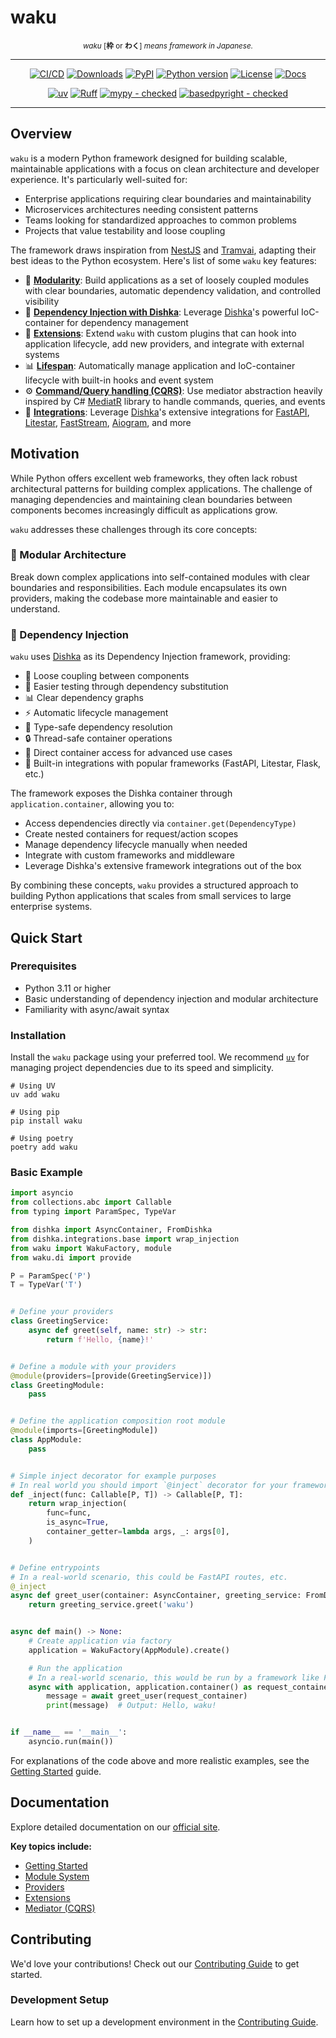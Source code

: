 # waku

<p align="center" markdown="1">
    <sup><i>waku</i> [<b>枠</b> or <b>わく</b>] <i>means framework in Japanese.</i></sup>
    <br/>
</p>

-----

<div align="center" markdown="1">

[![CI/CD](https://img.shields.io/github/actions/workflow/status/waku-py/waku/release.yml?branch=master&logo=github&label=CI/CD)](https://github.com/waku-py/waku/actions?query=event%3Apush+branch%3Amaster+workflow%3ACI/CD)
[![Downloads](https://static.pepy.tech/badge/waku/month)](https://pepy.tech/projects/waku)
[![PyPI](https://img.shields.io/pypi/v/waku.svg?label=PyPI)](https://pypi.python.org/pypi/waku)
[![Python version](https://img.shields.io/pypi/pyversions/waku.svg?label=Python)](https://www.python.org/downloads/)
[![License](https://img.shields.io/pypi/l/waku.svg)](https://github.com/waku-py/waku/blob/master/LICENSE)
[![Docs](https://img.shields.io/badge/docs-mkdocs%20material-blue)](https://waku-py.github.io/waku/)

[![uv](https://img.shields.io/endpoint?url=https://raw.githubusercontent.com/astral-sh/uv/main/assets/badge/v0.json)](https://github.com/astral-sh/uv)
[![Ruff](https://img.shields.io/endpoint?url=https://raw.githubusercontent.com/astral-sh/ruff/main/assets/badge/v2.json)](https://github.com/astral-sh/ruff/)
[![mypy - checked](http://www.mypy-lang.org/static/mypy_badge.svg)](http://mypy-lang.org/)
[![basedpyright - checked](https://img.shields.io/badge/basedpyright-checked-42b983?color=ffc105)](https://docs.basedpyright.com)

</div>

-----

## Overview

`waku` is a modern Python framework designed for building scalable, maintainable applications with a focus on clean architecture and developer experience. It's particularly well-suited for:

- Enterprise applications requiring clear boundaries and maintainability
- Microservices architectures needing consistent patterns
- Teams looking for standardized approaches to common problems
- Projects that value testability and loose coupling

The framework draws inspiration from [NestJS](https://github.com/nestjs/nest) and [Tramvai](https://tramvai.dev),
adapting their best ideas to the Python ecosystem. Here's list of some `waku` key features:

* 🧩 [**Modularity**](https://waku-py.github.io/waku/usage/modules/): Build applications as a set of loosely coupled
  modules with clear boundaries, automatic dependency validation, and controlled visibility
* 💉 [**Dependency Injection with Dishka**](https://waku-py.github.io/waku/usage/providers/): Leverage [Dishka](https://github.com/reagento/dishka/)'s powerful IoC-container for dependency management
* 🔧 [**Extensions**](https://waku-py.github.io/waku/usage/extensions/): Extend `waku` with custom plugins that can
  hook into application lifecycle, add new providers, and integrate with external systems
* 📊 [**Lifespan**](https://waku-py.github.io/waku/usage/lifespan/): Automatically manage application and IoC-container
  lifecycle with built-in hooks and event system
* ⚙️ [**Command/Query handling (CQRS)**](https://waku-py.github.io/waku/usage/mediator/): Use mediator abstraction
  heavily inspired by C# [MediatR](https://github.com/jbogard/MediatR) library to handle commands, queries, and events
* 🤝 [**Integrations**](https://waku-py.github.io/waku/integrations/): Leverage [Dishka](https://github.com/reagento/dishka/)'s extensive integrations for [FastAPI](https://fastapi.tiangolo.com/), [Litestar](https://litestar.dev/), [FastStream](https://faststream.airt.ai/latest/), [Aiogram](https://docs.aiogram.dev/), and more

## Motivation

While Python offers excellent web frameworks, they often lack robust architectural patterns for building complex applications. The challenge of managing dependencies and maintaining clean boundaries between components becomes increasingly difficult as applications grow.

`waku` addresses these challenges through its core concepts:

### 🧩 Modular Architecture

Break down complex applications into self-contained modules with clear boundaries and responsibilities. Each module encapsulates its own providers, making the codebase more maintainable and easier to understand.

### 💉 Dependency Injection

`waku` uses [Dishka](https://github.com/reagento/dishka/) as its Dependency Injection framework, providing:

- 🔄 Loose coupling between components
- 🧪 Easier testing through dependency substitution
- 📊 Clear dependency graphs
- ⚡ Automatic lifecycle management
- 🎯 Type-safe dependency resolution
- 🔒 Thread-safe container operations
- 🔑 Direct container access for advanced use cases
- 🎨 Built-in integrations with popular frameworks (FastAPI, Litestar, Flask, etc.)

The framework exposes the Dishka container through `application.container`, allowing you to:
- Access dependencies directly via `container.get(DependencyType)`
- Create nested containers for request/action scopes
- Manage dependency lifecycle manually when needed
- Integrate with custom frameworks and middleware
- Leverage Dishka's extensive framework integrations out of the box

By combining these concepts, `waku` provides a structured approach to building Python applications that scales from small services to large enterprise systems.

## Quick Start

### Prerequisites

- Python 3.11 or higher
- Basic understanding of dependency injection and modular architecture
- Familiarity with async/await syntax

### Installation

Install the `waku` package using your preferred tool.
We recommend [`uv`](https://github.com/astral-sh/uv) for managing project dependencies due to its speed and simplicity.

```shell
# Using UV
uv add waku

# Using pip
pip install waku

# Using poetry
poetry add waku
```

### Basic Example

```python linenums="1"
import asyncio
from collections.abc import Callable
from typing import ParamSpec, TypeVar

from dishka import AsyncContainer, FromDishka
from dishka.integrations.base import wrap_injection
from waku import WakuFactory, module
from waku.di import provide

P = ParamSpec('P')
T = TypeVar('T')


# Define your providers
class GreetingService:
    async def greet(self, name: str) -> str:
        return f'Hello, {name}!'


# Define a module with your providers
@module(providers=[provide(GreetingService)])
class GreetingModule:
    pass


# Define the application composition root module
@module(imports=[GreetingModule])
class AppModule:
    pass


# Simple inject decorator for example purposes
# In real world you should import `@inject` decorator for your framework from `dishka.integrations.<framework>`
def _inject(func: Callable[P, T]) -> Callable[P, T]:
    return wrap_injection(
        func=func,
        is_async=True,
        container_getter=lambda args, _: args[0],
    )


# Define entrypoints
# In a real-world scenario, this could be FastAPI routes, etc.
@_inject
async def greet_user(container: AsyncContainer, greeting_service: FromDishka[GreetingService]) -> str:
    return greeting_service.greet('waku')


async def main() -> None:
    # Create application via factory
    application = WakuFactory(AppModule).create()

    # Run the application
    # In a real-world scenario, this would be run by a framework like FastAPI
    async with application, application.container() as request_container:
        message = await greet_user(request_container)
        print(message)  # Output: Hello, waku!


if __name__ == '__main__':
    asyncio.run(main())

```

For explanations of the code above and more realistic examples, see the [Getting Started](https://waku-py.github.io/waku/getting-started) guide.

## Documentation

Explore detailed documentation on our [official site](https://waku-py.github.io/waku/).

**Key topics include:**

- [Getting Started](https://waku-py.github.io/waku/getting-started/)
- [Module System](https://waku-py.github.io/waku/usage/modules/)
- [Providers](https://waku-py.github.io/waku/usage/providers/)
- [Extensions](https://waku-py.github.io/waku/usage/extensions/)
- [Mediator (CQRS)](https://waku-py.github.io/waku/usage/mediator/)

## Contributing

We'd love your contributions!
Check out our [Contributing Guide](https://waku-py.github.io/waku/contributing/) to get started.

### Development Setup

Learn how to set up a development environment in the [Contributing Guide](https://waku-py.github.io/waku/development/contributing/#development-setup).
